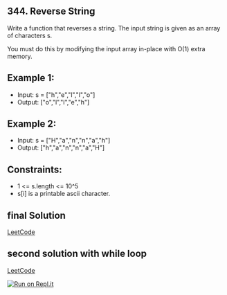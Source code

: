 ## 344. Reverse String
Write a function that reverses a string. The input string is given as an array of characters s.

You must do this by modifying the input array in-place with O(1) extra memory.

## Example 1:
- Input: s = ["h","e","l","l","o"]
- Output: ["o","l","l","e","h"]

## Example 2:
- Input: s = ["H","a","n","n","a","h"]
- Output: ["h","a","n","n","a","H"]

## Constraints:
- 1 <= s.length <= 10^5
- s[i] is a printable ascii character.

## final Solution
[LeetCode](https://leetcode.com/submissions/detail/709690611/)

## second solution with while loop
[LeetCode](https://leetcode.com/submissions/detail/709715934/)

[![Run on Repl.it](https://repl.it/badge/github/oscharko/JS-LeetCode-344-Reverse-String)](https://replit.com/@oscharko/JS-LeetCode-344-Reverse-String)